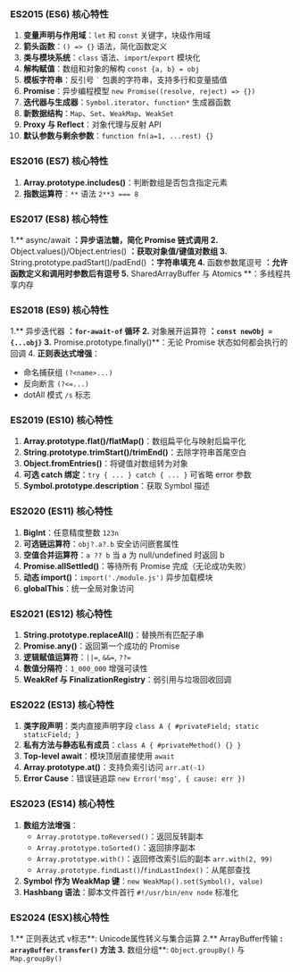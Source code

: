 ### ES2015 (ES6) 核心特性
1. **变量声明与作用域**：`let` 和 `const` 关键字，块级作用域
2. **箭头函数**：`() => {}` 语法，简化函数定义
3. **类与模块系统**：`class` 语法、`import`/`export` 模块化
4. **解构赋值**：数组和对象的解构 `const {a, b} = obj`
5. **模板字符串**：反引号 `` ` `` 包裹的字符串，支持多行和变量插值
6. **Promise**：异步编程模型 `new Promise((resolve, reject) => {})`
7. **迭代器与生成器**：`Symbol.iterator`、`function*` 生成器函数
8. **新数据结构**：`Map`、`Set`、`WeakMap`、`WeakSet`
9. **Proxy 与 Reflect**：对象代理与反射 API
10. **默认参数与剩余参数**：`function fn(a=1, ...rest) {}`

### ES2016 (ES7) 核心特性
1. **Array.prototype.includes()**：判断数组是否包含指定元素
2. **指数运算符**：`**` 语法 `2**3 === 8`

### ES2017 (ES8) 核心特性
1.** async/await **：异步语法糖，简化 Promise 链式调用
2.** Object.values()/Object.entries() **：获取对象值/键值对数组
3.** String.prototype.padStart()/padEnd() **：字符串填充
4.** 函数参数尾逗号 **：允许函数定义和调用时参数后有逗号
5.** SharedArrayBuffer 与 Atomics **：多线程共享内存

### ES2018 (ES9) 核心特性
1.** 异步迭代器 **：`for-await-of` 循环
2.** 对象展开运算符 **：`const newObj = {...obj}`
3.** Promise.prototype.finally()**：无论 Promise 状态如何都会执行的回调
4. **正则表达式增强**：
   - 命名捕获组 `(?<name>...)`
   - 反向断言 `(?<=...)`
   - dotAll 模式 `/s` 标志

### ES2019 (ES10) 核心特性
1. **Array.prototype.flat()/flatMap()**：数组扁平化与映射后扁平化
2. **String.prototype.trimStart()/trimEnd()**：去除字符串首尾空白
3. **Object.fromEntries()**：将键值对数组转为对象
4. **可选 catch 绑定**：`try { ... } catch { ... }` 可省略 error 参数
5. **Symbol.prototype.description**：获取 Symbol 描述

### ES2020 (ES11) 核心特性
1. **BigInt**：任意精度整数 `123n`
2. **可选链运算符**：`obj?.a?.b` 安全访问嵌套属性
3. **空值合并运算符**：`a ?? b` 当 a 为 null/undefined 时返回 b
4. **Promise.allSettled()**：等待所有 Promise 完成（无论成功失败）
5. **动态 import()**：`import('./module.js')` 异步加载模块
6. **globalThis**：统一全局对象访问

### ES2021 (ES12) 核心特性
1. **String.prototype.replaceAll()**：替换所有匹配子串
2. **Promise.any()**：返回第一个成功的 Promise
3. **逻辑赋值运算符**：`||=`, `&&=`, `??=`
4. **数值分隔符**：`1_000_000` 增强可读性
5. **WeakRef 与 FinalizationRegistry**：弱引用与垃圾回收回调

### ES2022 (ES13) 核心特性
1. **类字段声明**：类内直接声明字段 `class A { #privateField; static staticField; }`
2. **私有方法与静态私有成员**：`class A { #privateMethod() {} }`
3. **Top-level await**：模块顶层直接使用 `await`
4. **Array.prototype.at()**：支持负索引访问 `arr.at(-1)`
5. **Error Cause**：错误链追踪 `new Error('msg', { cause: err })`

### ES2023 (ES14) 核心特性
1. **数组方法增强**：
   - `Array.prototype.toReversed()`：返回反转副本
   - `Array.prototype.toSorted()`：返回排序副本
   - `Array.prototype.with()`：返回修改索引后的副本 `arr.with(2, 99)`
   - `Array.prototype.findLast()`/`findLastIndex()`：从尾部查找
2. **Symbol 作为 WeakMap 键**：`new WeakMap().set(Symbol(), value)`
3. **Hashbang 语法**：脚本文件首行 `#!/usr/bin/env node` 标准化

### ES2024 (ESX)核心特性
1.** 正则表达式 v标志**: Unicode属性转义与集合运算
2.** ArrayBuffer传输 **: `arrayBuffer.transfer()` 方法
3.** 数组分组**: `Object.groupBy()` 与 `Map.groupBy()`